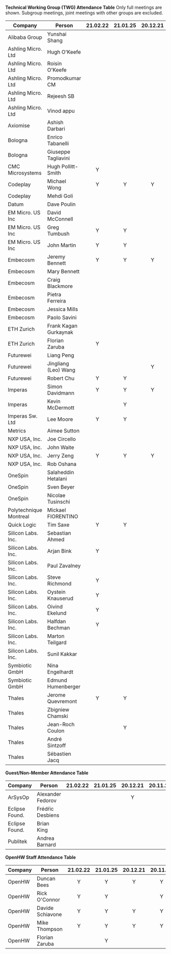 **Technical Working Group (TWG) Attendance Table**
Only full meetings are shown. Subgroup meetings, joint meetings with other
groups are excluded.

| Company                | Person                | 21.02.22 | 21.01.25 | 20.12.21 | 20.11.23 | 20.10.26 | 20.10.05 | 20.09.28 | 20.09.07 | 20.08.31 | 20.07.22 | 20.07.02 |
| ---------------------- | --------------------- | :------: | :------: | :------: | :------: | :------: | :------: | :------: | :------: | :------: | :------: | :------: |
| Alibaba Group          | Yunshai Shang         |          |          |          |          |          |          |          |          |          |          |          |
| Ashling Micro. Ltd     | Hugh O'Keefe          |          |          |          |          |          |          |          |          |          |          |          |
| Ashling Micro. Ltd     | Roisin O'Keefe        |          |          |          |          |          |          |          |          |          |          |          |
| Ashling Micro. Ltd     | Promodkumar CM        |          |          |          |          |          |          |          |          |          |          |          |
| Ashling Micro. Ltd     | Rejeesh SB            |          |          |          |          |          |          |          |          |          |          |          |
| Ashling Micro. Ltd     | Vinod appu            |          |          |          |          |          |          |          |          |          |          |          |
| Axiomise               | Ashish Darbari        |          |          |          |    Y     |          |          |          |          |          |          |          |
| Bologna                | Enrico Tabanelli      |          |          |          |          |          |    Y     |          |          |          |          |          |
| Bologna                | Giuseppe Tagliavini   |          |          |          |          |    Y     |          |          |          |          |          |          |
| CMC Microsystems       | Hugh Pollitt-Smith    |    Y     |          |          |    Y     |          |    Y     |    Y     |    Y     |    Y     |          |          |
| Codeplay               | Michael Wong          |    Y     |    Y     |    Y     |    Y     |          |          |          |          |          |          |          |
| Codeplay               | Mehdi Goli            |          |          |          |    Y     |          |          |          |          |          |          |          |
| Datum                  | Dave Poulin           |          |          |          |    Y     |          |          |          |          |    Y     |          |          |
| EM Micro. US Inc       | David McConnell       |          |          |          |          |          |          |          |          |          |          |          |
| EM Micro. US Inc       | Greg Tumbush          |    Y     |    Y     |          |          |          |          |          |          |          |          |          |
| EM Micro. US Inc       | John Martin           |    Y     |    Y     |          |    Y     |    Y     |    Y     |    Y     |          |    Y     |          |          |
| Embecosm               | Jeremy Bennett        |    Y     |    Y     |    Y     |    Y     |    Y     |    Y     |    Y     |    Y     |    Y     |          |          |
| Embecosm               | Mary Bennett          |          |          |          |          |          |          |          |          |          |          |          |
| Embecosm               | Craig Blackmore       |          |          |          |          |          |          |          |          |          |          |          |
| Embecosm               | Pietra Ferreira       |          |          |          |          |          |          |          |          |          |          |          |
| Embecosm               | Jessica Mills         |          |          |          |          |          |          |          |          |          |          |          |
| Embecosm               | Paolo Savini          |          |          |          |          |          |          |          |          |          |          |          |
| ETH Zurich             | Frank Kagan Gurkaynak |          |          |          |    Y     |          |          |          |          |          |          |          |
| ETH Zurich             | Florian Zaruba 	     |    Y     |          |          |          |          |          |          |          |          |          |          |
| Futurewei              | Liang Peng            |          |          |          |          |          |          |          |          |          |          |          |
| Futurewei              | Jingliang (Leo) Wang  |          |          |    Y     |    Y     |    Y     |          |    Y     |    Y     |    Y     |          |          |
| Futurewei              | Robert Chu            |     Y    |    Y     |          |          |          |          |          |          |          |          |          |
| Imperas                | Simon Davidmann       |     Y    |    Y     |    Y     |    Y     |    Y     |    Y     |    Y     |          |          |          |          |
| Imperas                | Kevin McDermott       |          |    Y     |          |    Y     |    Y     |    Y     |    Y     |          |          |          |          |
| Imperas Sw. Ltd        | Lee Moore             |     Y    |    Y     |          |    Y     |          |          |    Y     |          |          |          |          |
| Metrics                | Aimee Sutton          |          |          |          |          |          |          |          |          |          |          |          |
| NXP USA, Inc.          | Joe Circello          |          |          |          |    Y     |          |          |          |          |          |          |          |
| NXP USA, Inc.          | John Waite            |          |          |          |          |          |          |          |          |          |          |          |
| NXP USA, Inc.          | Jerry Zeng            |     Y    |    Y     |    Y     |    Y     |    Y     |    Y     |    Y     |    Y     |    Y     |          |          |
| NXP USA, Inc.          | Rob Oshana            |          |          |          |    Y     |          |          |          |          |          |          |          |
| OneSpin                | Salaheddin Hetalani   |          |          |          |          |          |          |          |          |          |          |          |
| OneSpin                | Sven Beyer            |          |          |          |          |          |          |          |          |          |          |          |
| OneSpin                | Nicolae Tusinschi     |          |          |          |          |          |          |          |          |          |          |          |
| Polytechnique Montreal | Mickael FIORENTINO    |          |          |          |    Y     |          |          |          |          |          |          |          |
| Quick Logic            | Tim Saxe              |     Y    |    Y     |          |          |    Y     |    Y     |    Y     |          |          |          |          |
| Silicon Labs. Inc.     | Sebastian Ahmed       |          |          |          |          |          |          |          |          |    Y     |          |          |
| Silicon Labs. Inc.     | Arjan Bink            |     Y    |          |          |          |    Y     |          |    Y     |          |    Y     |          |          |
| Silicon Labs. Inc.     | Paul Zavalney         |          |          |          |          |          |          |          |          |          |          |          |
| Silicon Labs. Inc.     | Steve Richmond        |     Y    |          |          |          |    Y     |    Y     |          |          |          |          |          |
| Silicon Labs. Inc.     | Oystein Knauserud     |     Y    |          |          |          |          |          |          |          |          |          |          |
| Silicon Labs. Inc.     | Oivind Ekelund        |     Y    |          |          |          |          |          |          |          |          |          |          |
| Silicon Labs. Inc.     | Halfdan Bechman       |     Y    |          |          |          |          |          |          |          |          |          |          |
| Silicon Labs. Inc.     | Marton Teilgard       |          |          |          |          |          |          |          |          |          |          |          |
| Silicon Labs. Inc.     | Sunil Kakkar          |          |          |          |          |          |          |          |          |          |          |          |
| Symbiotic GmbH         | Nina Engelhardt       |          |          |          |          |          |          |          |          |          |          |          |
| Symbiotic GmbH         | Edmund Humenberger    |          |          |          |          |          |    Y     |          |          |          |          |          |
| Thales                 | Jerome Quevremont     |    Y     |    Y     |          |    Y     |    Y     |          |    Y     |    Y     |    Y     |          |          |
| Thales                 | Zbigniew Chamski      |          |          |          |          |    Y     |          |          |          |          |          |          |
| Thales                 | Jean-Roch Coulon      |          |    Y     |          |    Y     |    Y     |          |          |          |          |          |          |
| Thales                 | André Sintzoff        |          |          |          |    Y     |    Y     |          |          |          |          |          |          |
| Thales                 | Sébastien Jacq        |          |          |          |    Y     |          |          |    Y     |          |          |          |          |

**Guest/Non-Member Attendance Table**

| Company        | Person            | 21.02.22 | 21.01.25 | 20.12.21 | 20.11.23 | 20.10.26 | 20.10.05 | 20.09.28 | 20.09.07 | 20.08.31 | 20.07.22 | 20.07.02 |
| -------------- | ----------------- | :------: | -------- | :------: | :------: | :------: | :------: | :------: | :------: | :------: | :------: | :------: |
| ArSysOp        | Alexander Fedorov |          |          |    Y     |          |          |          |          |          |    Y     |          |          |
| Eclipse Found. | Frédŕic Desbiens  |          |          |          |          |          |          |          |          |          |          |          |
| Eclipse Found. | Brian King        |          |          |          |          |          |          |          |          |          |          |          |
| Publitek       | Andrea Barnard    |          |          |          |          |          |          |          |          |          |          |          |

**OpenHW Staff Attendance Table**

| Company | Person           | 21.02.22 | 21.01.25 | 20.12.21 | 20.11.23 | 20.10.26 | 20.10.05 | 20.09.28 | 20.09.07 | 20.08.31 | 20.07.22 | 20.07.02 |
| ------- | ---------------- | :------: | :------: | :------: | :------: | :------: | :------: | :------: | :------: | :------: | :------: | :------: |
| OpenHW  | Duncan Bees      |     Y    |    Y     |    Y     |    Y     |    Y     |    Y     |    Y     |    Y     |    Y     |          |          |
| OpenHW  | Rick O'Connor    |     Y    |    Y     |          |    Y     |    Y     |    Y     |    Y     |    Y     |    Y     |          |          |
| OpenHW  | Davide Schiavone |     Y    |    Y     |    Y     |    Y     |    Y     |    Y     |          |          |          |          |          |
| OpenHW  | Mike Thompson    |     Y    |    Y     |    Y     |    Y     |    Y     |    Y     |    Y     |    Y     |    Y     |          |          |
| OpenHW  | Florian Zaruba   |          |    Y     |          |          |          |          |    Y     |          |    Y     |          |          |